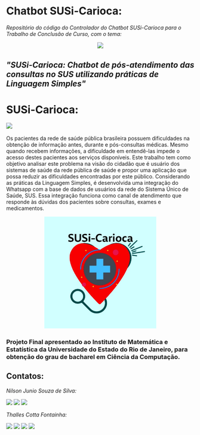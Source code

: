 # **Chatbot SUSi-Carioca**: 
*Repositório do código do Controlador do Chatbot SUSi-Carioca para o Trabalho de Conclusão de Curso, com o tema:* 

<p align="center">
<img src="https://www.uerj.br/wp-content/uploads/2017/09/logo_uerj_pb.jpg" width="250"/>


## *"SUSi-Carioca: Chatbot de pós-atendimento das consultas no SUS utilizando práticas de Linguagem Simples"*

# **SUSi-Carioca:**
<a href="https://wa.me/5521983617532" target="_blank"><img src="https://img.shields.io/badge/WhatsApp-25D366?style=for-the-badge&logo=whatsapp&logoColor=white" target="_blank"></a>


Os pacientes da rede de saúde pública brasileira possuem dificuldades na obtenção de informação antes, durante e pós-consultas médicas. Mesmo quando recebem informações, a dificuldade em entendê-las impede o acesso destes pacientes aos serviços disponíveis. Este trabalho tem como objetivo analisar este problema na visão do cidadão que é usuário dos sistemas de saúde da rede pública de saúde e propor uma aplicação que possa reduzir as dificuldades encontradas por este público. Considerando as práticas da Linguagem Simples, é desenvolvida uma integração do Whatsapp com a base de dados de usuários da rede do Sistema Único de Saúde, SUS. Essa integração funciona como canal de atendimento que responde às dúvidas dos pacientes sobre consultas, exames e medicamentos.




<p align="center">
<img src="logo.jpeg" width="300"/>
   

### Projeto Final apresentado ao Instituto de Matemática e Estatística da Universidade do Estado do Rio de Janeiro, para obtenção do grau de bacharel em Ciência da Computação.



## Contatos:

*Nilson Junio Souza de Silva:*
<div>
<a href="https://github.com/nilsonj23"  target="_blank"><img src="https://img.shields.io/badge/GitHub-100000?style=for-the-badge&logo=github&logoColor=white" target="_blank"></a>
<a href = "mailto:nilsonj23@gmail.com"><img src="https://img.shields.io/badge/Gmail-D14836?style=for-the-badge&logo=gmail&logoColor=white" target="_blank"></a>
<a href="https://www.linkedin.com/in/nilson-junio/" target="_blank"><img src="https://img.shields.io/badge/-LinkedIn-%230077B5?style=for-the-badge&logo=linkedin&logoColor=white" target="_blank"></a>   
</div>

*Thalles Cotta Fontainha:*
<div>
<a href="https://github.com/thallescotta"  target="_blank"><img src="https://img.shields.io/badge/GitHub-100000?style=for-the-badge&logo=github&logoColor=white" target="_blank"></a>
<a href = "mailto:cfthalles@gmail.com   "><img src="https://img.shields.io/badge/Gmail-D14836?style=for-the-badge&logo=gmail&logoColor=white" target="_blank"></a>
<a href="https://www.linkedin.com/in/thallescotta/" target="_blank"><img src="https://img.shields.io/badge/-LinkedIn-%230077B5?style=for-the-badge&logo=linkedin&logoColor=white" target="_blank"></a>   <a href="https://www.youtube.com/user/xthallescotta/" target="_blank"><img src="https://img.shields.io/badge/YouTube-FF0000?style=for-the-badge&logo=youtube&logoColor=white" target="_blank"></a>
</div>